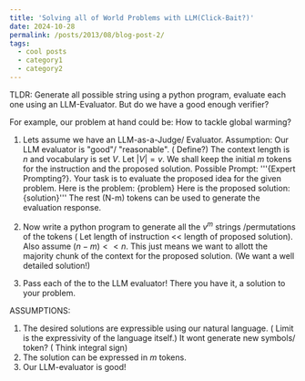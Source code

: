 ```yaml
---
title: 'Solving all of World Problems with LLM(Click-Bait?)'
date: 2024-10-28
permalink: /posts/2013/08/blog-post-2/
tags:
  - cool posts
  - category1
  - category2
---
```


TLDR: Generate all possible string using a python program, evaluate each one using an LLM-Evaluator. But do we have a good enough verifier?

For example, our problem at hand could be: How to tackle global warming?

1) Lets assume we have an LLM-as-a-Judge/ Evaluator.
Assumption: Our LLM evaluator is "good"/ "reasonable". ( Define?)
The context length is $n$ and vocabulary is set $V$. Let $|V| = v$. We shall keep the initial $m$ tokens for the instruction and the proposed solution.
Possible Prompt:
'''{Expert Prompting?}. Your task is to evaluate the proposed idea for the given problem.
Here is the problem: {problem}
Here is the proposed solution: {solution}'''
The rest (N-m) tokens can be used to generate the evaluation response.

2) Now write a python program to generate all the $v^m$ strings /permutations of the tokens ( Let length of instruction << length of proposed solution). Also assume $(n-m) << n$. This just means we want to allott the majority chunk of the context for the proposed solution. (We want a well detailed solution!)

3) Pass each of the to the LLM evaluator! There you have it, a solution to your problem.

ASSUMPTIONS:
1) The desired solutions are expressible using our natural language. ( Limit is the expressivity of the language itself.) It wont generate new symbols/ token? ( Think integral sign)
2) The solution can be expressed in $m$ tokens.
3) Our LLM-evaluator is good!
